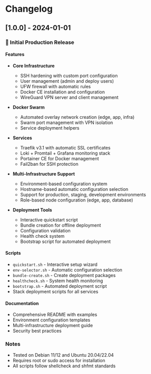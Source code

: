 # Changelog

## [1.0.0] - 2024-01-01

### 🎉 Initial Production Release

#### Features
- **Core Infrastructure**
  - SSH hardening with custom port configuration
  - User management (admin and deploy users)
  - UFW firewall with automatic rules
  - Docker CE installation and configuration
  - WireGuard VPN server and client management

- **Docker Swarm**
  - Automated overlay network creation (edge, app, infra)
  - Swarm port management with VPN isolation
  - Service deployment helpers

- **Services**
  - Traefik v3.1 with automatic SSL certificates
  - Loki + Promtail + Grafana monitoring stack
  - Portainer CE for Docker management
  - Fail2ban for SSH protection

- **Multi-Infrastructure Support**
  - Environment-based configuration system
  - Hostname-based automatic configuration selection
  - Support for production, staging, development environments
  - Role-based node configuration (edge, app, database)

- **Deployment Tools**
  - Interactive quickstart script
  - Bundle creation for offline deployment
  - Configuration validation
  - Health check system
  - Bootstrap script for automated deployment

#### Scripts
- `quickstart.sh` - Interactive setup wizard
- `env-selector.sh` - Automatic configuration selection
- `bundle-create.sh` - Create deployment packages
- `healthcheck.sh` - System health monitoring
- `bootstrap.sh` - Automated deployment script
- Stack deployment scripts for all services

#### Documentation
- Comprehensive README with examples
- Environment configuration templates
- Multi-infrastructure deployment guide
- Security best practices

### Notes
- Tested on Debian 11/12 and Ubuntu 20.04/22.04
- Requires root or sudo access for installation
- All scripts follow shellcheck and shfmt standards
